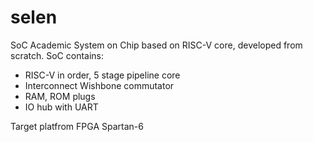 # selen
SoC
Academic System on Chip based on RISC-V core, developed from scratch.
SoC contains:
- RISC-V in order, 5 stage pipeline core
- Interconnect Wishbone commutator
- RAM, ROM plugs
- IO hub with UART

Target platfrom FPGA Spartan-6

